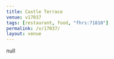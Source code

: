 ```yaml
---
title: Castle Terrace
venue: v17037
tags: [restaurant, food, "fhrs:71810"]
permalink: /v/17037/
layout: venue
---
```

null